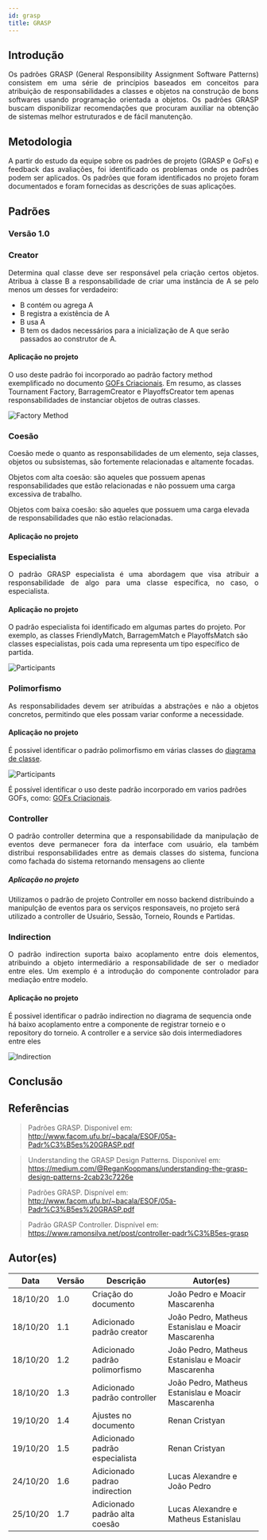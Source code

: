 ```yaml
---
id: grasp
title: GRASP
---
```



## Introdução

<p align = "justify">
Os padrões GRASP (General Responsibility Assignment Software Patterns) consistem em uma série de princípios baseados em conceitos para atribuição de responsabilidades a classes e objetos na construção de bons softwares usando programação orientada a objetos. Os padrões GRASP buscam disponibilizar recomendações que procuram auxiliar na obtenção de sistemas melhor estruturados e de fácil manutenção.
</p>

## Metodologia

<p align = "justify">
A partir do estudo da equipe sobre os padrões de projeto (GRASP e GoFs) e feedback das avaliações, foi identificado os problemas onde os padrões podem ser aplicados. Os padrões que foram identificados no projeto foram documentados e foram fornecidas as descrições de suas aplicações.
</p>

## Padrões

### Versão 1.0

### Creator

<p align = "justify">
Determina qual classe deve ser responsável pela criação certos objetos.
Atribua à classe B a responsabilidade de criar uma instância de A se
pelo menos um desses for verdadeiro:

- B contém ou agrega A
- B registra a existência de A
- B usa A
- B tem os dados necessários para a inicialização de A que
serão passados ao construtor de A.
</p>

#### Aplicação no projeto
O uso deste padrão foi incorporado ao padrão factory method exemplificado no documento [GOFs Criacionais](./gof_criacionais.md). Em resumo, as classes Tournament Factory, BarragemCreator e PlayoffsCreator tem apenas responsabilidades de instanciar objetos de outras classes.

![Factory Method](../assets/Gof/factory_method.png)

### Coesão
<p align = "justify">
Coesão	mede	o	quanto	as	responsabilidades	de	um elemento, seja classes, objetos ou subsistemas, são	fortemente relacionadas  e altamente focadas.

Objetos com alta coesão: são aqueles que possuem apenas responsabilidades que estão relacionadas e não possuem uma carga excessiva de trabalho.

Objetos com baixa coesão: são aqueles que possuem uma carga elevada de responsabilidades que não estão relacionadas.
</p>

#### Aplicação no projeto


### Especialista
<p align = "justify">
O padrão GRASP especialista é uma abordagem que visa atribuir a responsabilidade de algo para uma classe específica, no caso, o especialista.
</p>

#### Aplicação no projeto
O padrão especialista foi identificado em algumas partes do projeto. Por exemplo, as classes FriendlyMatch, BarragemMatch e PlayoffsMatch são classes especialistas, pois cada uma representa um tipo específico de partida.

![Participants](../assets/Grasp/grasp_especialista.png)

### Polimorfismo
<p align = "justify"> 
As responsabilidades devem ser atribuídas a abstrações e não a objetos concretos, permitindo que eles possam variar conforme a necessidade.
</p>

#### Aplicação no projeto
É possivel identificar o padrão polimorfismo em várias classes do [diagrama de classe](../modelagem/diagrama_de_classes.md).

![Participants](../assets/Grasp/grasp_polimorfismo.jpg)

É possível identificar o uso deste padrão incorporado em varios padrões GOFs, como: [GOFs Criacionais](./gof_criacionais.md).


### Controller

<p align = "justify">
O padrão controller determina que a responsabilidade da manipulação de eventos deve permanecer fora da interface com usuário, ela também distribui responsabilidades entre as demais classes do sistema, funciona como fachada do sistema retornando mensagens ao cliente
</p>

##### Aplicação no projeto

Utilizamos o padrão de projeto Controller em nosso backend distribuindo a manipulção de eventos para os serviços responsaveis, no projeto será utilizado a controller de Usuário, Sessão, Torneio, Rounds e Partidas.

### Indirection

<p align = "justify">
O padrão indirection suporta baixo acoplamento entre dois elementos, atribuindo a objeto intermediário a responsabilidade de ser o mediador entre eles. Um exemplo é a introdução do componente controlador para mediação entre modelo.
</p>

#### Aplicação no projeto
É possivel identificar o padrão indirection no diagrama de sequencia onde há baixo acoplamento entre a componente de registrar torneio e o repository do torneio. A controller e a service são dois intermediadores entre eles

![Indirection](../assets/Diagrama_sequencia/sequencia4.png)


## Conclusão

<p align = "justify">

</p>

## Referências


> Padrões GRASP. Disponivel em: http://www.facom.ufu.br/~bacala/ESOF/05a-Padr%C3%B5es%20GRASP.pdf

> Understanding the GRASP Design Patterns. Disponivel em: https://medium.com/@ReganKoopmans/understanding-the-grasp-design-patterns-2cab23c7226e

> Padrões GRASP. Dispnível em: http://www.facom.ufu.br/~bacala/ESOF/05a-Padr%C3%B5es%20GRASP.pdf

> Padrão GRASP Controller. Dispnível em: https://www.ramonsilva.net/post/controller-padr%C3%B5es-grasp

## Autor(es)

| Data | Versão | Descrição | Autor(es) |
| -- | -- | -- | -- |
| 18/10/20 | 1.0 | Criação do documento | João Pedro e Moacir Mascarenha |
| 18/10/20 | 1.1 | Adicionado padrão creator | João Pedro, Matheus Estanislau e  Moacir Mascarenha |
| 18/10/20 | 1.2 | Adicionado padrão polimorfismo | João Pedro, Matheus Estanislau e  Moacir Mascarenha |
| 18/10/20 | 1.3 | Adicionado padrão controller | João Pedro, Matheus Estanislau e  Moacir Mascarenha |
| 19/10/20 | 1.4 | Ajustes no documento | Renan Cristyan |
| 19/10/20 | 1.5 | Adicionado padrão especialista | Renan Cristyan |
| 24/10/20 | 1.6 | Adicionado padrao indirection | Lucas Alexandre e João Pedro|
|25/10/20| 1.7| Adicionado padrão alta coesão| Lucas Alexandre e Matheus Estanislau|

